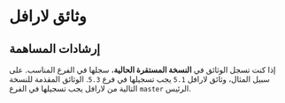 # وثائق لارافل

## إرشادات المساهمة

إذا كنت تسجل الوثائق في **النسخة المستقرة الحالية**، سجلها في الفرع المناسب. على سبيل المثال، وثائق لارافل `5.1` يجب تسجيلها في فرع `5.3`. الوثائق المقذمة للنسخة التالية من لارافل يجب تسجيلها في الفرع `master` الرئيس.
